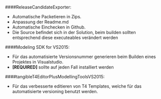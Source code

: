 ####ReleaseCandidateExporter: 
* Automatische Packetieren in Zips.
* Anpassung der Readme.md
* Automatische Einchecken in Github.
* Die Source befindet sich in der Solution, beim builden sollten entsprechend diese executeables verändert werden

####Modeling SDK for VS2015:
* Für das automatisierte Versionsnummer generieren beim Builden eines Projektes in Visualstudio.
* **[REQUIRED]** sollte auf jeden Fall installiert werden

####tangibleT4EditorPlusModellingToolsVS2015: 
* Für das verbesserte editieren von T4 Templates, welche für das automatisierte versioning benutzt werden.
